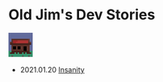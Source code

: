 # Old Jim's Dev Stories

[![](images/general_store48.png)](index.html)


- 2021.01.20 [Insanity](.\devStories\devStories_2021.01.20.html)
